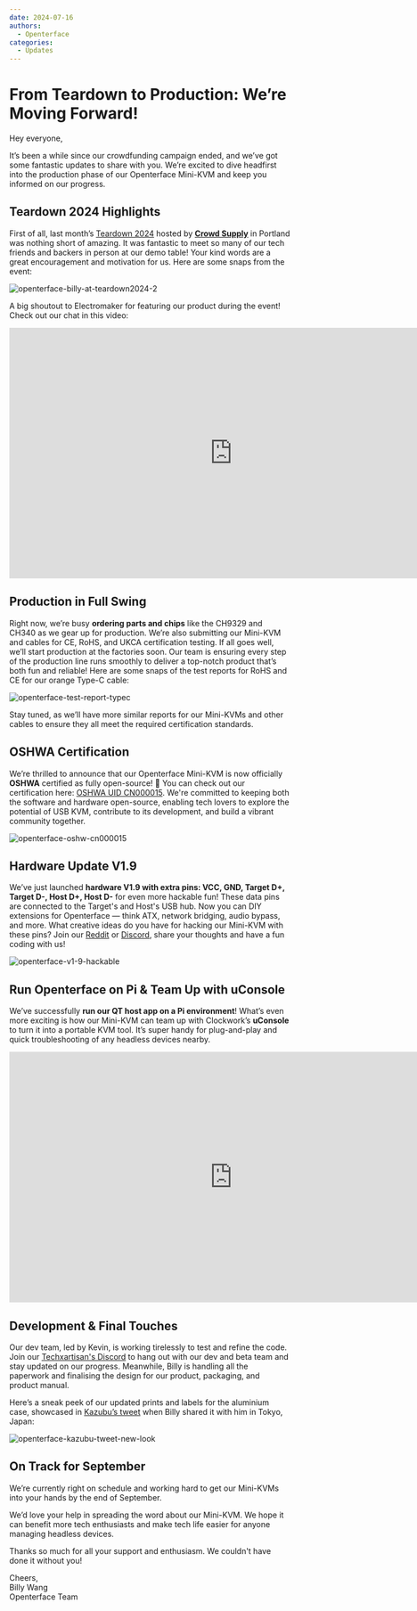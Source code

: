 ```yaml
---
date: 2024-07-16
authors:
  - Openterface
categories:
  - Updates
---
```


# From Teardown to Production: We’re Moving Forward!

Hey everyone,

It’s been a while since our crowdfunding campaign ended, and we’ve got some fantastic updates to share with you. We’re excited to dive headfirst into the production phase of our Openterface Mini-KVM and keep you informed on our progress.

## Teardown 2024 Highlights

First of all, last month’s [Teardown 2024](https://x.com/TechxArtisan/status/1810619822948090092) hosted by [**Crowd Supply**](https://www.crowdsupply.com/teardown/portland-2024) in Portland was nothing short of amazing. It was fantastic to meet so many of our tech friends and backers in person at our demo table! Your kind words are a great encouragement and motivation for us. Here are some snaps from the event:

![openterface-billy-at-teardown2024-2](https://www.crowdsupply.com/img/f0a2/16c34150-c59a-40d0-ab77-7c5dada8f0a2/openterface-billy-at-teardown2024-2_jpg_gallery-lg.jpg)

A big shoutout to Electromaker for featuring our product during the event! Check out our chat in this video:

<iframe width="800" height="450" src="https://www.youtube.com/embed/K0EuMSQEwKo" title="YouTube video player" frameborder="0" allow="accelerometer; autoplay; clipboard-write; encrypted-media; gyroscope; picture-in-picture; web-share" allowfullscreen></iframe>

## Production in Full Swing

Right now, we’re busy **ordering parts and chips** like the CH9329 and CH340 as we gear up for production. We’re also submitting our Mini-KVM and cables for CE, RoHS, and UKCA certification testing. If all goes well, we’ll start production at the factories soon. Our team is ensuring every step of the production line runs smoothly to deliver a top-notch product that’s both fun and reliable! Here are some snaps of the test reports for RoHS and CE for our orange Type-C cable:

![openterface-test-report-typec](https://www.crowdsupply.com/img/8d57/cd1d5f8e-820b-40c2-b758-1f075e2e8d57/openterface-test-report-typec_jpg_gallery-lg.jpg)

Stay tuned, as we’ll have more similar reports for our Mini-KVMs and other cables to ensure they all meet the required certification standards.

## OSHWA Certification

We’re thrilled to announce that our Openterface Mini-KVM is now officially **OSHWA** certified as fully open-source! 🥳 You can check out our certification here: [OSHWA UID CN000015](https://certification.oshwa.org/cn000015.html). We're committed to keeping both the software and hardware open-source, enabling tech lovers to explore the potential of USB KVM, contribute to its development, and build a vibrant community together.

![openterface-oshw-cn000015](https://www.crowdsupply.com/img/925a/fbf33f8d-0c0d-405e-bb34-6e0038c9925a/openterface-oshw-cn000015_jpg_md-xl.jpg)

## Hardware Update V1.9


We’ve just launched **hardware V1.9 with extra pins: VCC, GND, Target D+, Target D-, Host D+, Host D-** for even more hackable fun! These data pins are connected to the Target's and Host's USB hub. Now you can DIY extensions for Openterface — think ATX, network bridging, audio bypass, and more. What creative ideas do you have for hacking our Mini-KVM with these pins? Join our [Reddit](https://www.reddit.com/r/Openterface_miniKVM/) or [Discord](https://discord.gg/sFTJD6a3R8), share your thoughts and have a fun coding with us!

![openterface-v1-9-hackable](https://www.crowdsupply.com/img/caf8/7b5bb696-2342-487a-b0e8-aa137e6dcaf8/openterface-v1-9-hackable_jpg_md-xl.jpg)

## Run Openterface on Pi & Team Up with uConsole

We’ve successfully **run our QT host app on a Pi environment**! What’s even more exciting is how our Mini-KVM can team up with Clockwork’s **uConsole** to turn it into a portable KVM tool. It’s super handy for plug-and-play and quick troubleshooting of any headless devices nearby.

<iframe width="800" height="450" src="https://www.youtube.com/embed/n7k_FwgM9kA" title="YouTube video player" frameborder="0" allow="accelerometer; autoplay; clipboard-write; encrypted-media; gyroscope; picture-in-picture; web-share" allowfullscreen></iframe>

## Development & Final Touches

Our dev team, led by Kevin, is working tirelessly to test and refine the code. Join our [Techxartisan's Discord](https://discord.gg/sFTJD6a3R8) to hang out with our dev and beta team and stay updated on our progress. Meanwhile, Billy is handling all the paperwork and finalising the design for our product, packaging, and product manual. 

Here’s a sneak peek of our updated prints and labels for the aluminium case, showcased in [Kazubu’s tweet](https://x.com/_kazubu/status/1803442407800971612) when Billy shared it with him in Tokyo, Japan:

![openterface-kazubu-tweet-new-look](https://www.crowdsupply.com/img/a680/71cdf2d7-27a3-4b93-8271-b3e82229a680/openterface-kazubu-tweet-new-look_jpg_md-xl.jpg)

## On Track for September

We’re currently right on schedule and working hard to get our Mini-KVMs into your hands by the end of September.

We’d love your help in spreading the word about our Mini-KVM. We hope it can benefit more tech enthusiasts and make tech life easier for anyone managing headless devices.

Thanks so much for all your support and enthusiasm. We couldn't have done it without you!

Cheers,  
Billy Wang  
Openterface Team

